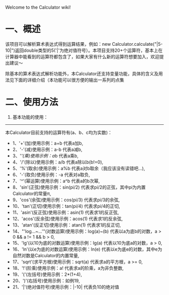 Welcome to the Calculator wiki!

一、概述
=
该项目可以解析算术表达式得到运算结果，例如：new Calculator.calculate("|5-10|")返回double类型的5('|'为绝对值符号）。本项目支持20+个运算符，基本上在计算器中能看到的运算符都包含了，如果大家有什么新的运算符想要加入，欢迎提出建议～

除基本的算术表达式解析功能外，本Calculator还支持变量功能，具体的含义及用法见下面的详细介绍（本功能可以很方便的输出一系列的点集

二、使用方法
=
1. 基本功能的使用：
-----

本Calculator目前支持的运算符有(a、b、c均为实数)：

- 1、'+'(加)使用示例：a+b 代表a加b,
- 2、'-'(减)使用示例：a-b 代表a减b,
- 3、'*'(乘)使用示例：a*b 代表a乘b,
- 4、'/'(除以)使用示例：a/b 代表a除以b(b!=0),
- 5、'%'(取余)使用示例：a%b 代表a对b取余（我应该没有读错吧...),
- 6、'-'(取负)使用示例：-a 代表对a取负,
- 7、'^'(幂运算)使用示例：a^b 代表a的b次幂, 
- 8、'sin'(正弦)使用示例：sin(pi/2) 代表求pi/2的正弦，其中pi为内置Calculator的常量π, 
- 9、'cos'(余弦)使用示例：cos(pi/3) 代表求pi/3的余弦, 
- 10、'tan'(正切)使用示例：tan(pi/4) 代表求pi/4的正切,
- 11、'asin'(反正弦)使用示例：asin(1) 代表求1的反正弦, 
- 12、'acos'(反余弦)使用示例：acos(1) 代表求1的反余弦, 
- 13、'atan'(反正切)使用示例：atan(1) 代表求1的反正切, 
- 14、"'log...~...'"(对数运算)使用示例：log(a)~(b) 代表以a为底b的对数，a > 0 && a != 1 && b > 0, 
- 15、'lg'(以10为底的对数运算)使用示例：lg(a) 代表以10为底a的对数，a > 0, 
- 16、'ln'(以e为底的对数运算)使用示例：ln(e) 代表以e为底e的对数，其中e为自然对数是Calculator的内置常量, 
- 17、'sqrt'(求平方根)使用示例：sqrt(a) 代表求a的平方根，a >= 0, 
- 18、'!'(阶乘)使用示例：a! 代表求a的阶乘，a为非负整数, 
- 19、'('(左括号)使用示例：2*(1+4), 
- 20、')'(右括号)使用示例：如例19, 
- 21、'|'(绝对值符号)使用示例：|-10| 代表负10的绝对值
